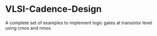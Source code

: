# VLSI-Cadence-Design
A complete set of examples to implement logic gates at transistor level using cmos and nmos 
